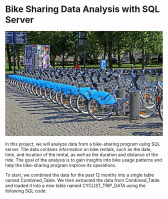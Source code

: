 # Bike Sharing Data Analysis with SQL Server
<p align="center">
  <img src="https://github.com/nguneonard/SQL_Projects/blob/main/Bike%20Sharing/Bicycle-sharing_systems.jpg"  title="hover text">
</p>

In this project, we will analyze data from a bike-sharing program using SQL server. The data contains information on bike rentals, such as the date, time, and location of the rental, as well as the duration and distance of the ride. The goal of the analysis is to gain insights into bike usage patterns and help the bike-sharing program improve its operations.

To start, we combined the data for the past 12 months into a single table named Combined_Table. We then extracted the data from Combined_Table and loaded it into a new table named CYCLIST_TRIP_DATA using the following SQL code:
